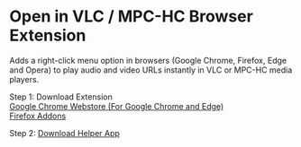 # Open in VLC / MPC-HC Browser Extension
Adds a right-click menu option in browsers (Google Chrome, Firefox, Edge and Opera) to play audio and video URLs instantly in VLC or MPC-HC media players.


Step 1: Download Extension   
[Google Chrome Webstore (For Google Chrome and Edge)](https://chromewebstore.google.com/detail/open-in-vlc-mpc-hc/falodpifnbpmbaobncfolccmfenlafdo)  
[Firefox Addons](https://addons.mozilla.org/en-US/firefox/addon/open-in-vlc-mpc-hc/)  

Step 2: [Download Helper App](https://github.com/jaswinder-singh/Open-in-VLC-MPCHC-Browser-Extension/releases/latest)
